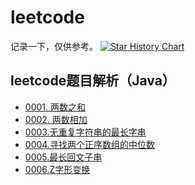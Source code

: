 # leetcode
记录一下，仅供参考。
[![Star History Chart](https://api.star-history.com/svg?repos=DocJlm/LeetCodeJava&type=Date)](https://www.star-history.com/#DocJlm/LeetCodeJava&Date)
## leetcode题目解析（Java）
- [0001. 两数之和](./problems/0001.两数之和.md)
- [0002. 两数相加](./problems/0002.两数相加.md)
- [0003.无重复字符串的最长字串](./problems/0003.无重复字符串的最长字串.md)
- [0004.寻找两个正序数组的中位数](./problems/0004.寻找两个正序数组的中位数.md)
- [0005.最长回文子串](./problems/0005.最长回文子串.md)
- [0006.Z字形变换](./problems/0006.Z字形变换.md)


